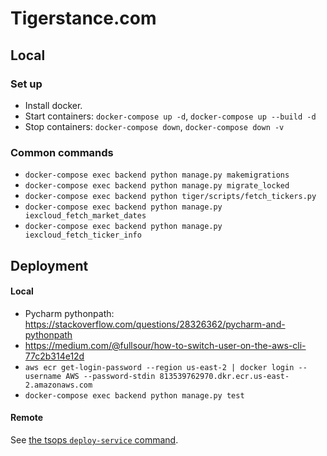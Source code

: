 # Tigerstance.com

## Local

### Set up

* Install docker.
* Start containers: `docker-compose up -d`, `docker-compose up --build -d`
* Stop containers: `docker-compose down`,  `docker-compose down -v`

### Common commands

* `docker-compose exec backend python manage.py makemigrations`
* `docker-compose exec backend python manage.py migrate_locked`
* `docker-compose exec backend python tiger/scripts/fetch_tickers.py`
* `docker-compose exec backend python manage.py iexcloud_fetch_market_dates`
* `docker-compose exec backend python manage.py iexcloud_fetch_ticker_info`

## Deployment

#### Local

* Pycharm pythonpath: https://stackoverflow.com/questions/28326362/pycharm-and-pythonpath
* https://medium.com/@fullsour/how-to-switch-user-on-the-aws-cli-77c2b314e12d
* `aws ecr get-login-password --region us-east-2 | docker login --username AWS --password-stdin 813539762970.dkr.ecr.us-east-2.amazonaws.com`
* `docker-compose exec backend python manage.py test`

#### Remote

See [the tsops `deploy-service` command](https://github.com/botigerstance/devops/tree/main/tsops-cli#the-deploy-service-subcommand).
